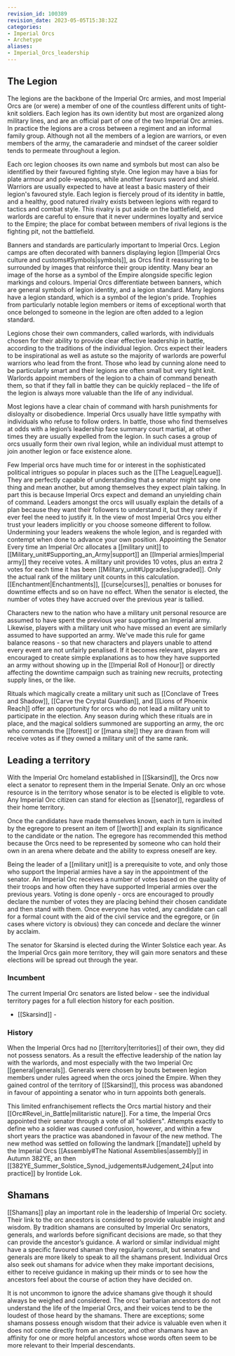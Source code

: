 ```yaml
---
revision_id: 100389
revision_date: 2023-05-05T15:38:32Z
categories:
- Imperial Orcs
- Archetype
aliases:
- Imperial_Orcs_leadership
---
```



## The Legion
The legions are the backbone of the Imperial Orc armies, and most Imperial Orcs are (or were) a member of one of the countless different units of tight-knit soldiers. Each legion has its own identity but most are organized along military lines, and are an official part of one of the two Imperial Orc armies. In practice the legions are a cross between a regiment and an informal family group. Although not all the members of a legion are warriors, or even members of the army, the camaraderie and mindset of the career soldier tends to permeate throughout a legion.

Each orc legion chooses its own name and symbols but most can also be identified by their favoured fighting style. One legion may have a bias for plate armour and pole-weapons, while another favours sword and shield. Warriors are usually expected to have at least a basic mastery of their legion's favoured style. Each legion is fiercely proud of its identity in battle, and a healthy, good natured rivalry exists between legions with regard to tactics and combat style. This rivalry is put aside on the battlefield, and warlords are careful to ensure that it never undermines loyalty and service to the Empire; the place for combat between members of rival legions is the fighting pit, not the battlefield. 

Banners and standards are particularly important to Imperial Orcs. Legion camps are often decorated with banners displaying legion [[Imperial Orcs culture and customs#Symbols|symbols]], as Orcs find it reassuring to be surrounded by images that reinforce their group identity. Many bear an image of the horse as a symbol of the Empire alongside specific legion markings and colours. Imperial Orcs differentiate between banners, which are general symbols of legion identity, and a legion standard. Many legions have a legion standard, which is a symbol of the legion's pride. Trophies from particularly notable legion members or items of exceptional worth that once belonged to someone in the legion are often added to a legion standard.

Legions chose their own commanders, called warlords, with individuals chosen for their ability to provide clear effective leadership in battle, according to the traditions of the individual legion. Orcs expect their leaders to be inspirational as well as astute so the majority of warlords are powerful warriors who lead from the front. Those who lead by cunning alone need to be particularly smart and their legions are often small but very tight knit. Warlords appoint members of the legion to a chain of command beneath them, so that if they fall in battle they can be quickly replaced – the life of the legion is always more valuable than the life of any individual.

Most legions have a clear chain of command with harsh punishments for disloyalty or disobedience. Imperial Orcs usually have little sympathy with individuals who refuse to follow orders. In battle, those who find themselves at odds with a legion’s leadership face summary court martial, at other times they are usually expelled from the legion. In such cases a group of orcs usually form their own rival legion, while an individual must attempt to join another legion or face existence alone.

Few Imperial orcs have much time for or interest in the sophisticated political intrigues so popular in places such as the [[The League|League]]. They are perfectly capable of understanding that a senator might say one thing and mean another, but among themselves they expect plain talking. In part this is because Imperial Orcs expect and demand an unyielding chain of command. Leaders amongst the orcs will usually explain the details of a plan because they want their followers to understand it, but they rarely if ever feel the need to justify it. In the view of most Imperial Orcs you either trust your leaders implicitly or you choose someone different to follow. Undermining your leaders weakens the whole legion, and is regarded with contempt when done to advance your own position.
Appointing the Senator
Every time an Imperial Orc allocates a [[military unit]] to [[Military_unit#Supporting_an_Army|support]] an [[Imperial armies|Imperial army]] they receive votes. A military unit provides 10 votes, plus an extra 2 votes for each time it has been [[Military_unit#Upgrades|upgraded]]. Only the actual rank of the military unit counts in this calculation. [[Enchantment|Enchantments]], [[curse|curses]], penalties or bonuses for downtime effects and so on have no effect. When the senator is elected, the number of votes they have accrued over the previous year is tallied.

Characters new to the nation who have a military unit personal resource are assumed to have spent the previous year supporting an Imperial army. Likewise, players with a military unit who have missed an event are similarly assumed to have supported an army. We've made this rule for game balance reasons - so that new characters and players unable to attend every event are not unfairly penalised. If it becomes relevant, players are encouraged to create simple explanations as to how they have supported an army without showing up in the [[Imperial Roll of Honour]] or directly affecting the downtime campaign such as training new recruits, protecting supply lines, or the like.

Rituals which magically create a military unit such as [[Conclave of Trees and Shadow]], [[Carve the Crystal Guardian]], and [[Lions of Phoenix Reach]] offer an opportunity for orcs who do not lead a military unit to participate in the election. Any season during which these rituals are in place, and the magical soldiers summoned are supporting an army, the orc who commands the [[forest]] or [[mana site]] they are drawn from will receive votes as if they owned a military unit of the same rank.

## Leading a territory
With the Imperial Orc homeland established in [[Skarsind]], the Orcs now elect a senator to represent them in the Imperial Senate. Only an orc whose resource is in the territory whose senator is to be elected is eligible to vote. Any Imperial Orc citizen can stand for election as [[senator]], regardless of their home territory.  

Once the candidates have made themselves known, each in turn is invited by the egregore to present an item of [[worth]] and explain its significance to the candidate or the nation. The egregore has recommended this method because the Orcs need to be represented by someone who can hold their own in an arena where debate and the ability to express oneself are key. 

Being the leader of a [[military unit]] is a prerequisite to vote, and only those who support the Imperial armies have a say in the appointment of the senator. An Imperial Orc receives a number of votes based on the quality of their troops and how often they have supported Imperial armies over the previous years. Voting is done openly - orcs are encouraged to proudly declare the number of votes they are placing behind their chosen candidate and then stand with them. Once everyone has voted, any candidate can call for a formal count with the aid of the civil service and the egregore, or (in cases where victory is obvious) they can concede and declare the winner by acclaim.

The senator for Skarsind is elected during the Winter Solstice each year. As the Imperial Orcs gain more territory, they will gain more senators and these elections will be spread out through the year.
### Incumbent
The current Imperial Orc senators are listed below - see the individual territory pages for a full election history for each position.
* [[Skarsind]] - 

### History
When the Imperial Orcs had no [[territory|territories]] of their own, they did not possess senators. As a result the effective leadership of the nation lay with the warlords, and most especially with the two Imperial Orc [[general|generals]]. Generals were chosen by bouts between legion members under rules agreed when the orcs joined the Empire. When they gained control of the territory of [[Skarsind]], this process was abandoned in favour of appointing a senator who in turn appoints both generals.

This limited enfranchisement reflects the Orcs martial history and their [[Orc#Revel_in_Battle|militaristic nature]]. For a time, the Imperial Orcs appointed their senator through a vote of all "soldiers". Attempts exactly to define who a soldier was caused confusion, however, and within a few short years the practice was abandoned in favour of the new method. The new method was settled on following the landmark [[mandate]] upheld by the Imperial Orcs [[Assembly#The National Assemblies|assembly]] in Autumn 382YE, an then [[382YE_Summer_Solstice_Synod_judgements#Judgement_24|put into practice]] by Irontide Lok.


## Shamans
[[Shamans]] play an important role in the leadership of Imperial Orc society. Their link to the orc ancestors is considered to provide valuable insight and wisdom. By tradition shamans are consulted by Imperial Orc senators, generals, and warlords before significant decisions are made, so that they can provide the ancestor’s guidance. A warlord or similar individual might have a specific favoured shaman they regularly consult, but senators and generals are more likely to speak to all the shamans present. Individual Orcs also seek out shamans for advice when they make important decisions, either to receive guidance in making up their minds or to see how the ancestors feel about the course of action they have decided on.

It is not uncommon to ignore the advice shamans give though it should always be weighed and considered. The orcs' barbarian ancestors do not understand the life of the Imperial Orcs, and their voices tend to be the loudest of those heard by the shamans. There are exceptions; some shamans possess enough wisdom that their advice is valuable even when it does not come directly from an ancestor, and other shamans have an affinity for one or more helpful ancestors whose words often seem to be more relevant to their Imperial descendants.




